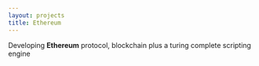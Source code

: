 ```yaml
---
layout: projects
title: Ethereum
---
```


Developing **Ethereum** protocol, blockchain plus a turing complete scripting engine
